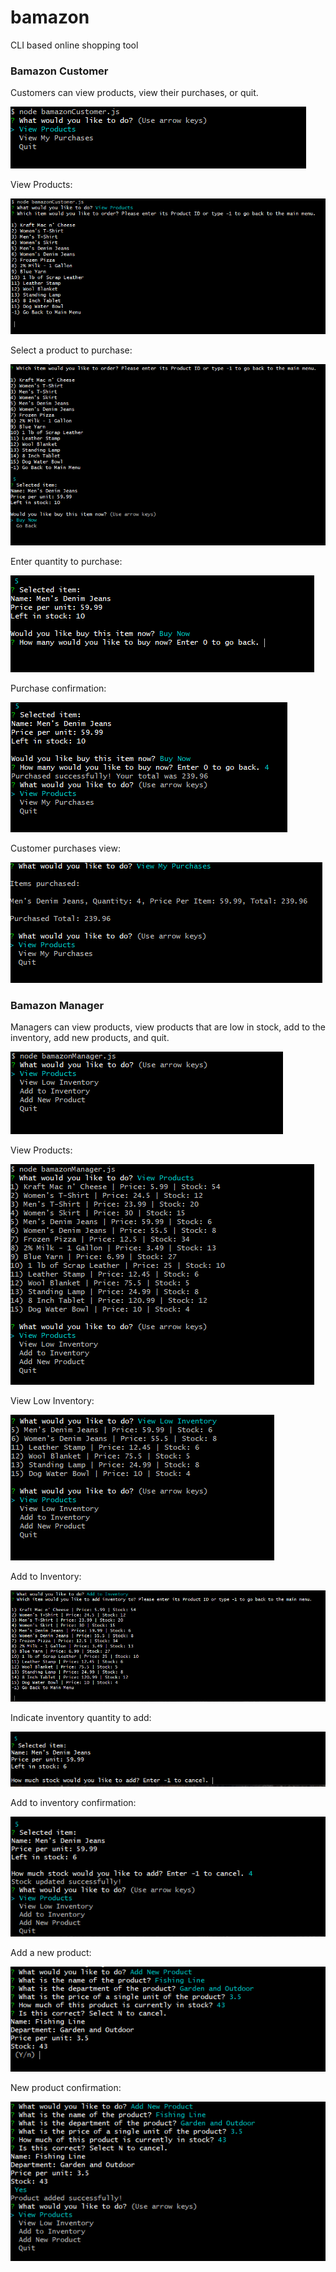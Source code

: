# bamazon
CLI based online shopping tool

### Bamazon Customer

Customers can view products, view their purchases, or quit.

![customer-start](images/bamazonCustomerStart.png)

View Products:

![customer-view-products](images/bamazonCustomerViewProducts.png)

Select a product to purchase:

![customer-buy-product](images/bamazonCustomerBuyProductConfirm.png)

Enter quantity to purchase:

![customer-select-quantity](images/bamazonCustomerBuyProductQuantity.png)

Purchase confirmation:

![customer-purchase-confirmation](images/bamazonCustomerPurchaseConfirmation.png)

Customer purchases view:

![customer-view-purchases](images/bamazonCustomerViewPurchases.png)

### Bamazon Manager

Managers can view products, view products that are low in stock, add to the inventory, add new products, and quit.

![manager-start](images/bamazonManagerStart.png)

View Products:

![manager-view-products](images/bamazonManagerViewProducts.png)

View Low Inventory:

![manager-view-low-inventory](images/bamazonManagerViewLowStock.png)

Add to Inventory:

![manager-add-to-stock](images/bamazonManagerAddToStock.png)

Indicate inventory quantity to add:

![manager-add-quantity](images/bamazonManagerAddQuantity.png)

Add to inventory confirmation:

![manager-inventory-confirmation](images/bamazonManagerAddQuantityConfirmation.png)

Add a new product:

![manager-add-product](images/bamazonManagerAddProduct.png)

New product confirmation:

![manager-add-product-confirmation](images/bamazonManagerAddProductConfirmation.png)
